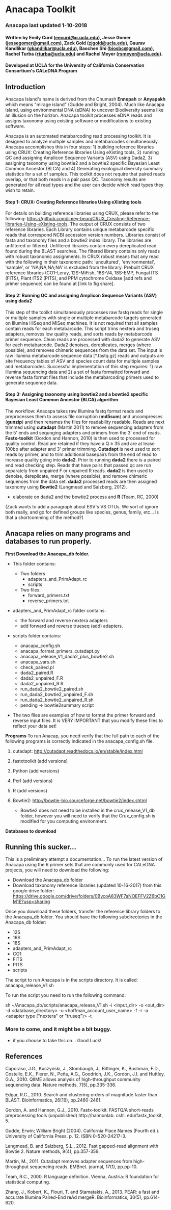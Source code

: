 # Anacapa Toolkit

### Anacapa last updated 1-10-2018

#### Written by Emily Curd (eecurd@g.ucla.edu), Jesse Gomer (jessegomer@gmail.com), Zack Gold (zjgold@ucla.edu), Gaurav Kandlikar (gkandlikar@ucla.edu), Baochen Shi (biosbc@gmail.com), Rachel Turba (rturba@ucla.edu) and Rachel Meyer (rsmeyer@ucla.edu).
#### Developed at UCLA for the University of California Conservation Consortium's CALeDNA Program

## Introduction
Anacapa Island's name is derived from the Chumash __Ennepah__ or __Anyapakh__ which means "mirage island" (Gudde and Bright, 2004). Much like Anacapa Island, using environmental DNA (eDNA) to uncover Biodiversity seems like an illusion on the horizon. Anacapa toolkit processes eDNA reads and assigns taxonomy using existing software or modifications to existing software.

Anacapa is an automated metabarcoding read processing toolkit. It is designed to analyze multiple samples and metabarcodes simultaneously. Anacapa accomplishes this in four steps: 1) building reference libraries using CRUX: Creating Reference libraries Using eXisting tools, 2) running QC and assigning Amplicon Sequence Variants (ASV) using Dada2, 3) assigning taxonomy using bowtie2 and a bowtie2 specific Bayesian Least Common Ancestor (BLCA) and 4) Generating ecological diversity summary statistics for a set of samples.  This toolkit does not require that paired reads overlap, or that both reads in a pair pass QC.  Taxonomy results are generated for all read types and the user can decide which read types they wish to retain.

#### Step 1: CRUX: Creating Reference libraries Using eXisting tools
For details on building reference libraries using CRUX, please refer to the following: https://github.com/limey-bean/CRUX_Creating-Reference-libraries-Using-eXisting-tools. The output of CRUX consists of two reference libraries. Each Library contains unique metabarcode specific reads that correspond NCBI accession version numbers. Libraries consist of fasta and taxonomy files and a bowtie2 index library.  The libraries are unfiltered or filtered.  Unfiltered libraries contain every dereplicated read found during the BLAST searches. The filtered library contains only reads with robust taxonomic assignments.  In CRUX robust means that any read with the following in their taxonomic path: 'uncultured', 'environmental', 'sample', or 'NA;NA;NA;NA' is excluded from the library. Prebuilt CRUX reference libraries (CO1-Leray, 12S-MiFish, 16S-V4, 18S-EMP, Fungal ITS (FITS), Plant ITS2 (PITS), and PPM cytochrome Oxidase [add refs and primer sequence] can be found at [link to fig share].

#### Step 2: Running QC and assigning Amplicon Sequence Variants (ASV) using dada2
This step of the toolkit simultaneously processes raw fastq reads for single or multiple samples with single or multiple metabarcode targets generated on Illumina HiSeq and MiSeq machines. It is not required that all samples contain reads for each metabarcode. This script trims nextera and truseq adapters, removes low quality reads, and sorts reads by metabarcode primer sequence. Clean reads are processed with dada2 to generate ASV for each metabarcode. Dada2 denoises, dereplicates, merges (where possible), and removes chimeric sequences from the data set. The input is raw Illumina metabarcode sequence data [\*.fastq.gz] reads and outputs are site frequency tables of ASV and species count data for multiple samples and metabarcodes. Successful implementation of this step requires: 1) raw illumina sequencing data and 2) a set of fasta formatted forward and reverse fasta format files that include the metabarcoding primers used to generate sequence data.

#### Step 3: Assigning taxonomy using bowtie2 and a bowtie2 specific Bayesian Least Common Ancestor (BLCA) algorithm

The workflow: Anacapa takes raw Illumina fastq format reads and preprocesses them to assess file corruption (**md5sum**) and uncompresses (**gunzip**) and then renames the files for readability  readable.  Reads are next trimmed using **cutadapt** (Martin 2011) to remove sequencing adapters from the 5' ends and sequnging adapters and primers from the 3' end of reads.  **Fastx-toolkit** (Gordon and Hannon, 2010) is then used to processed for quality control. Read are retained if they have a Q ≥ 35 and are at lease 100bp after adapter and 3' primer trimming. **Cutadapt** is next used to sort reads by primer, and to trim additional basepairs from the end of read to increase quality going into **dada2**. Prior to running **dada2** there is a paired end read checking step.  Reads that have pairs that passed qc are run separately from unpaired F or unpaired R reads.  **dada2** is then used to denoise, dereplicate, merge (where possible), and remove chimeric sequences from the data set.   **dada2** processed reads are then assigned taxonomy using **Bowtie2** (Langmead and Salzberg, 2012).


*	elaborate on dada2 and the bowtie2 process and **R** (Team, RC, 2000)

(Zack wants to add a paragraph about ESV's VS OTUs. We sort of ignore both really, and go for defined groups like species, genus, family, etc... Is that a shortcomming of the method?)  


## Anacapa relies on many programs and databases to run properly.
**__First Download the Anacapa_db folder.__**
* This folder contains:
	* Two folders
		* adapters_and_PrimAdapt_rc
		* scripts
	* Two files:
		* forward_primers.txt
		* reverse_primers.txt

* adapters_and_PrimAdapt_rc folder contains:
	* the forward and reverse nextera adapters
	* add forward and reverse trueseq (add) adapters.

* scripts folder contains:
	* anacapa_config.sh
	* anacapa_format_primers_cutadapt.py
	* anacapa_release_V1_dada2_plus_bowtie2.sh
	* anacapa_vars.sh
	* check_paired.pl
	* dada2_paired.R
	* dada2_unpaired_F.R
	* dada2_unpaired_R.R
	* run_dada2_bowtie2_paired.sh
	* run_dada2_bowtie2_unpaired_F.sh
	* run_dada2_bowtie2_unpaired_R.sh
	* pending -> bowtie2summary script

* The two files are examples of how to format the primer forward and reverse input files.  It is VERY IMPORTANT that you modify these files to reflect your data set!

**__Programs__**
To run Anacap, you need verify that the full path to each of the following programs is correctly indicated in the anacapa_config.sh file.  

1. cutadapt: http://cutadapt.readthedocs.io/en/stable/index.html

2. fastxtoolkit (add versions)

3. Python (add versions)

4. Perl (add versions)

5. R (add versions)

3. Bowtie2: http://bowtie-bio.sourceforge.net/bowtie2/index.shtml
	* Bowtie2 does not need to be installed in the crux_release_V1_db folder, however you will need to verify that the Crux_config.sh is modified for you computing environment.


**__Databases to download__**

## Running this sucker...

This is a preliminary attempt a documentation...  To run the latest version of Anacapa using the 6 primer sets that are commonly used for CALeDNA projects, you will need to download the following:
* Download the Anacapa_db folder
* Download taxonomy reference libraries (updated 10-16-2017) from this google drive folder: https://drive.google.com/drive/folders/0BycoA83WF7aNOEFFV2Z6bC1GM1E?usp=sharing

Once you download these folders, transfer the reference library folders to the Anacapa_db folder.  You should have the following subdirectories in the Anacapa_db folder:
* 12S  
* 16S  
* 18S  
* adapters_and_PrimAdapt_rc  
* CO1  
* FITS  
* PITS  
* scripts

The script to run Anacapa is in the scripts directory.  It is called: anacapa_release_V1.sh

To run the script you need to run the following command:

sh ~/Anacapa_db/scripts/anacapa_release_V1.sh -i <input_dir> -o <out_dir> -d <database_directory> -u <hoffman_account_user_name> -f <fasta file of forward primers> -r <fasta file of reverse primers> -a <adapter type ("nextera" or "truseq")>  -t <illumina run type HiSeq or MiSeq>

### More to come, and it might be a bit buggy.
* if you choose to take this on...  Good Luck!



## References
Caporaso, J.G., Kuczynski, J., Stombaugh, J., Bittinger, K., Bushman, F.D., Costello, E.K., Fierer, N., Peña, A.G., Goodrich, J.K., Gordon, J.I. and Huttley, G.A., 2010. QIIME allows analysis of high-throughput community sequencing data. Nature methods, 7(5), pp.335-336.

Edgar, R.C., 2010. Search and clustering orders of magnitude faster than BLAST. Bioinformatics, 26(19), pp.2460-2461.

Gordon, A. and Hannon, G.J., 2010. Fastx-toolkit. FASTQ/A short-reads preprocessing tools (unpublished) http://hannonlab. cshl. edu/fastx_toolkit, 5.

Gudde, Erwin; William Bright (2004). California Place Names (Fourth ed.). University of California Press. p. 12. ISBN 0-520-24217-3.

Langmead, B. and Salzberg, S.L., 2012. Fast gapped-read alignment with Bowtie 2. Nature methods, 9(4), pp.357-359.

Martin, M., 2011. Cutadapt removes adapter sequences from high-throughput sequencing reads. EMBnet. journal, 17(1), pp.pp-10.

Team, R.C., 2000. R language definition. Vienna, Austria: R foundation for statistical computing.

Zhang, J., Kobert, K., Flouri, T. and Stamatakis, A., 2013. PEAR: a fast and accurate Illumina Paired-End reAd mergeR. Bioinformatics, 30(5), pp.614-620.
